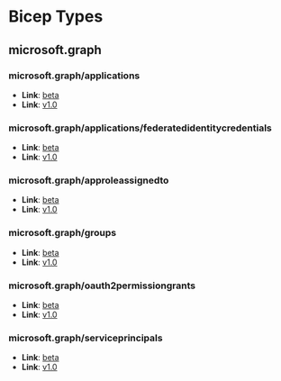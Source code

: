 # Bicep Types
## microsoft.graph
### microsoft.graph/applications
* **Link**: [beta](microsoftgraph/microsoft.graph/beta/0.1.8-preview/types.md#resource-microsoftgraphapplicationsbeta)
* **Link**: [v1.0](microsoftgraph/microsoft.graph/v1.0/0.1.8-preview/types.md#resource-microsoftgraphapplicationsv10)

### microsoft.graph/applications/federatedidentitycredentials
* **Link**: [beta](microsoftgraph/microsoft.graph/beta/0.1.8-preview/types.md#resource-microsoftgraphapplicationsfederatedidentitycredentialsbeta)
* **Link**: [v1.0](microsoftgraph/microsoft.graph/v1.0/0.1.8-preview/types.md#resource-microsoftgraphapplicationsfederatedidentitycredentialsv10)

### microsoft.graph/approleassignedto
* **Link**: [beta](microsoftgraph/microsoft.graph/beta/0.1.8-preview/types.md#resource-microsoftgraphapproleassignedtobeta)
* **Link**: [v1.0](microsoftgraph/microsoft.graph/v1.0/0.1.8-preview/types.md#resource-microsoftgraphapproleassignedtov10)

### microsoft.graph/groups
* **Link**: [beta](microsoftgraph/microsoft.graph/beta/0.1.8-preview/types.md#resource-microsoftgraphgroupsbeta)
* **Link**: [v1.0](microsoftgraph/microsoft.graph/v1.0/0.1.8-preview/types.md#resource-microsoftgraphgroupsv10)

### microsoft.graph/oauth2permissiongrants
* **Link**: [beta](microsoftgraph/microsoft.graph/beta/0.1.8-preview/types.md#resource-microsoftgraphoauth2permissiongrantsbeta)
* **Link**: [v1.0](microsoftgraph/microsoft.graph/v1.0/0.1.8-preview/types.md#resource-microsoftgraphoauth2permissiongrantsv10)

### microsoft.graph/serviceprincipals
* **Link**: [beta](microsoftgraph/microsoft.graph/beta/0.1.8-preview/types.md#resource-microsoftgraphserviceprincipalsbeta)
* **Link**: [v1.0](microsoftgraph/microsoft.graph/v1.0/0.1.8-preview/types.md#resource-microsoftgraphserviceprincipalsv10)

